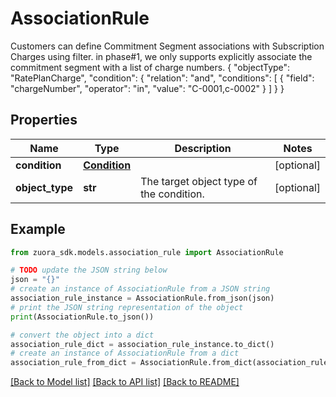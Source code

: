 # AssociationRule

 Customers can define Commitment Segment associations with Subscription Charges using filter. in phase#1, we only supports explicitly associate the commitment segment with a list of charge numbers. { \"objectType\": \"RatePlanCharge\", \"condition\": { \"relation\": \"and\", \"conditions\": [ { \"field\": \"chargeNumber\", \"operator\": \"in\", \"value\": \"C-0001,c-0002\" } ] } } 

## Properties

Name | Type | Description | Notes
------------ | ------------- | ------------- | -------------
**condition** | [**Condition**](Condition.md) |  | [optional] 
**object_type** | **str** | The target object type of the condition.  | [optional] 

## Example

```python
from zuora_sdk.models.association_rule import AssociationRule

# TODO update the JSON string below
json = "{}"
# create an instance of AssociationRule from a JSON string
association_rule_instance = AssociationRule.from_json(json)
# print the JSON string representation of the object
print(AssociationRule.to_json())

# convert the object into a dict
association_rule_dict = association_rule_instance.to_dict()
# create an instance of AssociationRule from a dict
association_rule_from_dict = AssociationRule.from_dict(association_rule_dict)
```
[[Back to Model list]](../README.md#documentation-for-models) [[Back to API list]](../README.md#documentation-for-api-endpoints) [[Back to README]](../README.md)


